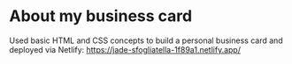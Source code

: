 # About my business card
Used basic HTML and CSS concepts to build a personal business card and deployed via Netlify: https://jade-sfogliatella-1f89a1.netlify.app/
